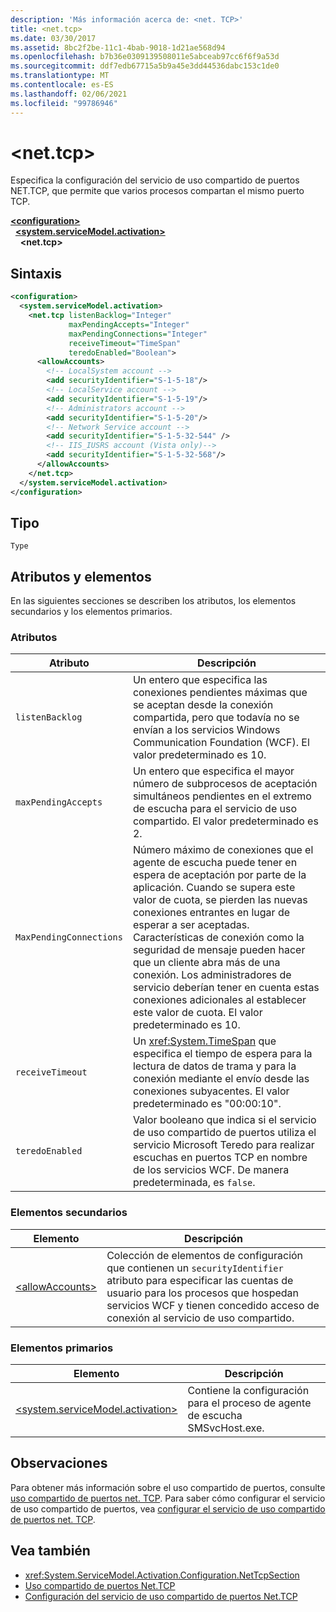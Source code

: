 ```yaml
---
description: 'Más información acerca de: <net. TCP>'
title: <net.tcp>
ms.date: 03/30/2017
ms.assetid: 8bc2f2be-11c1-4bab-9018-1d21ae568d94
ms.openlocfilehash: b7b36e0309139508011e5abceab97cc6f6f9a53d
ms.sourcegitcommit: ddf7edb67715a5b9a45e3dd44536dabc153c1de0
ms.translationtype: MT
ms.contentlocale: es-ES
ms.lasthandoff: 02/06/2021
ms.locfileid: "99786946"
---
```

# \<net.tcp>

Especifica la configuración del servicio de uso compartido de puertos NET.TCP, que permite que varios procesos compartan el mismo puerto TCP.  
  
[**\<configuration>**](../configuration-element.md)\
&nbsp;&nbsp;[**\<system.serviceModel.activation>**](system-servicemodel-activation.md)\
&nbsp;&nbsp;&nbsp;&nbsp;**\<net.tcp>**  
  
## <a name="syntax"></a>Sintaxis  
  
```xml  
<configuration>
  <system.serviceModel.activation>
    <net.tcp listenBacklog="Integer"
             maxPendingAccepts="Integer"
             maxPendingConnections="Integer"
             receiveTimeout="TimeSpan"
             teredoEnabled="Boolean">
      <allowAccounts>
        <!-- LocalSystem account -->
        <add securityIdentifier="S-1-5-18"/>
        <!-- LocalService account -->
        <add securityIdentifier="S-1-5-19"/>
        <!-- Administrators account -->
        <add securityIdentifier="S-1-5-20"/>
        <!-- Network Service account -->
        <add securityIdentifier="S-1-5-32-544" />
        <!-- IIS_IUSRS account (Vista only)-->
        <add securityIdentifier="S-1-5-32-568"/>
      </allowAccounts>
    </net.tcp>
  </system.serviceModel.activation>
</configuration>
```  
  
## <a name="type"></a>Tipo  

 `Type`  
  
## <a name="attributes-and-elements"></a>Atributos y elementos  

 En las siguientes secciones se describen los atributos, los elementos secundarios y los elementos primarios.  
  
### <a name="attributes"></a>Atributos  
  
|Atributo|Descripción|  
|---------------|-----------------|  
|`listenBacklog`|Un entero que especifica las conexiones pendientes máximas que se aceptan desde la conexión compartida, pero que todavía no se envían a los servicios Windows Communication Foundation (WCF). El valor predeterminado es 10.|  
|`maxPendingAccepts`|Un entero que especifica el mayor número de subprocesos de aceptación simultáneos pendientes en el extremo de escucha para el servicio de uso compartido. El valor predeterminado es 2.|  
|`MaxPendingConnections`|Número máximo de conexiones que el agente de escucha puede tener en espera de aceptación por parte de la aplicación. Cuando se supera este valor de cuota, se pierden las nuevas conexiones entrantes en lugar de esperar a ser aceptadas. Características de conexión como la seguridad de mensaje pueden hacer que un cliente abra más de una conexión. Los administradores de servicio deberían tener en cuenta estas conexiones adicionales al establecer este valor de cuota. El valor predeterminado es 10.|  
|`receiveTimeout`|Un <xref:System.TimeSpan> que especifica el tiempo de espera para la lectura de datos de trama y para la conexión mediante el envío desde las conexiones subyacentes. El valor predeterminado es "00:00:10".|  
|`teredoEnabled`|Valor booleano que indica si el servicio de uso compartido de puertos utiliza el servicio Microsoft Teredo para realizar escuchas en puertos TCP en nombre de los servicios WCF. De manera predeterminada, es `false`.|  
  
### <a name="child-elements"></a>Elementos secundarios  
  
|Elemento|Descripción|  
|-------------|-----------------|  
|[\<allowAccounts>](allowaccounts.md)|Colección de elementos de configuración que contienen un `securityIdentifier` atributo para especificar las cuentas de usuario para los procesos que hospedan servicios WCF y tienen concedido acceso de conexión al servicio de uso compartido.|  
  
### <a name="parent-elements"></a>Elementos primarios  
  
|Elemento|Descripción|  
|-------------|-----------------|  
|[\<system.serviceModel.activation>](system-servicemodel-activation.md)|Contiene la configuración para el proceso de agente de escucha SMSvcHost.exe.|  
  
## <a name="remarks"></a>Observaciones  

 Para obtener más información sobre el uso compartido de puertos, consulte [uso compartido de puertos net. TCP](../../../wcf/feature-details/net-tcp-port-sharing.md). Para saber cómo configurar el servicio de uso compartido de puertos, vea [configurar el servicio de uso compartido de puertos net. TCP](../../../wcf/feature-details/configuring-the-net-tcp-port-sharing-service.md).  
  
## <a name="see-also"></a>Vea también

- <xref:System.ServiceModel.Activation.Configuration.NetTcpSection>
- [Uso compartido de puertos Net.TCP](../../../wcf/feature-details/net-tcp-port-sharing.md)
- [Configuración del servicio de uso compartido de puertos Net.TCP](../../../wcf/feature-details/configuring-the-net-tcp-port-sharing-service.md)
